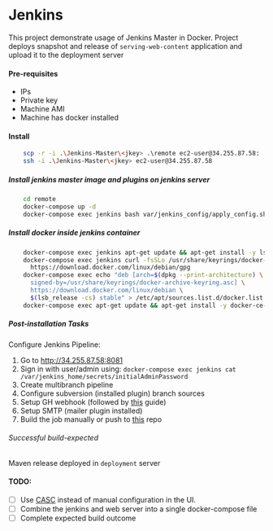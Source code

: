 # Jenkins

This project demonstrate usage of Jenkins Master in Docker.
Project deploys snapshot and release of `serving-web-content` application and upload it to the deployment server

#### Pre-requisites
* IPs
* Private key
* Machine AMI
* Machine has docker installed

#### Install
```bash 
    scp -r -i .\Jenkins-Master\<jkey> .\remote ec2-user@34.255.87.58: 
    ssh -i .\Jenkins-Master\<jkey> ec2-user@34.255.87.58
```

##### Install jenkins master image and plugins on jenkins server
```bash 
    cd remote
    docker-compose up -d 
    docker-compose exec jenkins bash var/jenkins_config/apply_config.sh
```
 
##### Install docker inside jenkins container
```bash 
    docker-compose exec jenkins apt-get update && apt-get install -y lsb-release
    docker-compose exec jenkins curl -fsSLo /usr/share/keyrings/docker-archive-keyring.asc \
      https://download.docker.com/linux/debian/gpg
    docker-compose exec echo "deb [arch=$(dpkg --print-architecture) \
      signed-by=/usr/share/keyrings/docker-archive-keyring.asc] \
      https://download.docker.com/linux/debian \
      $(lsb_release -cs) stable" > /etc/apt/sources.list.d/docker.list
    docker-compose exec apt-get update && apt-get install -y docker-ce-cli
```

##### Post-installation Tasks
Configure Jenkins Pipeline:
1. Go to http://34.255.87.58:8081
2. Sign in with user/admin using:
    ```docker-compose exec jenkins cat /var/jenkins_home/secrets/initialAdminPassword```
3. Create multibranch pipeline
4. Configure subversion (installed plugin) branch sources
5. Setup GH webhook (followed by [this](https://www.blazemeter.com/blog/how-to-integrate-your-github-repository-to-your-jenkins-project) guide)
6. Setup SMTP (mailer plugin installed)
7. Build the job manually or push to [this](https://github.com/Noa-Git/Jenkins.git) repo

###### Successful build-expected
Maven release deployed in `deployment` server

#### TODO:
- [ ] Use [CASC](https://github.com/jenkinsci/configuration-as-code-plugin) instead of manual configuration in the UI.
- [ ] Combine the jenkins and web server into a single docker-compose file
- [ ] Complete expected build outcome
